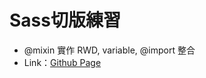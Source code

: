 # Sass切版練習  

 - @mixin 實作 RWD, variable, @import 整合
 - Link：[Github Page](https://changgengwu.github.io/hexschool-sass-project/)

